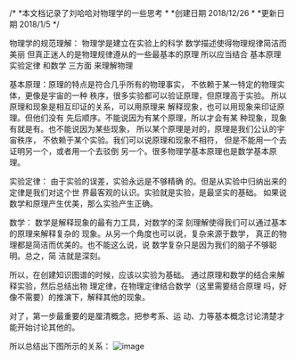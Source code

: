 /*
*本文档记录了刘哈哈对物理学的一些思考
*
*创建日期 2018/12/26
*
*更新日期 2018/1/5
*/

物理学的规范理解：
物理学是建立在实验上的科学
数学描述使得物理规律简洁而美丽
但真正迷人的是物理规律遵从的一些最基本的原理
所以应当结合 基本原理 实验定律 和数学 三方面
来理解物理

基本原理：原理的特点是符合几乎所有的物理事实，
不依赖于某一特定的物理实体，更像是宇宙的一种
秩序，很多实验都可以验证原理，但原理高于实验。
所以原理和现象是相互印证的关系，可以用原理来
解释现象，也可以用现象来印证原理。但他们没有
先后顺序。不能说因为有某个原理，所以才会有某
种现象，现象有就是有。也不能说因为某些现象，
所以某个原理是对的，原理是我们公认的宇宙秩序，
不依赖于某个实验。我们可以说原理和现象不相符，
但是不能用一个去证明另一个，或者用一个去驳倒
另一个。很多物理学基本原理也是数学基本原理。

实验定律： 由于实验的误差，实验永远是不够精确
的。但是从实验中归纳出来的定律是我们对这个世
界最客观的认识。实验就是实验，是最坚实的基础。
如果说数学和原理产生优美，那么实验产生正确。

数学： 数学是解释现象的最有力工具，对数学的深
刻理解使得我们可以通过基本的原理来解释复杂的
现象。从另一个角度也可以说，复杂来源于数学，
真正的物理都是简洁而优美的。也不能这么说，说
数学复杂只是因为我们的脑子不够聪明。总之，简
洁就是深刻。

所以，在创建知识图谱的时候，应该以实验为基础。
通过原理和数学的结合来解释实验，然后总结出物
理定律，在物理定律结合数学（这里需要结合原理
吗，好像不需要）的推演下，解释其他的现象。

对了，第一步最重要的是厘清概念，把参考系、运
动、力等基本概念讨论清楚才能开始讨论其他的。

所以总结出下图所示的关系：
![image](https://github.com/liuhahapku/physics-resources/blob/master/constitution_of_physics1.bmp)
